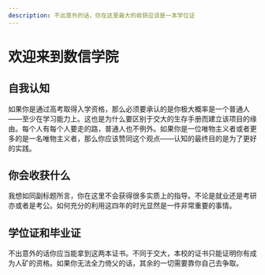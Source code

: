 ```yaml
---
description: 不出意外的话，你在这里最大的收获应该是一本学位证
---
```


# 欢迎来到数信学院

## 自我认知

如果你是通过高考取得入学资格，那么必须要承认的是你极大概率是一个普通人——至少在学习能力上。这也是为什么要区别于交大的生存手册而建立该项目的缘由。每个人有每个人要走的路，普通人也不例外。如果你是一位唯物主义者或者更多的是一名唯物主义者，那么你应该赞同这个观点——认知的最终目的是为了更好的实践。

## 你会收获什么

我想如同副标题所言，你在这里不会获得很多实质上的指导。不论是就业还是考研亦或者是考公。如何充分的利用这四年的时光显然是一件非常重要的事情。

## 学位证和毕业证

不出意外的话你应当能拿到这两本证书。不同于交大，本校的证书只能证明你有成为人矿的资格。如果你无法全力倚父的话，其余的一切需要靠你自己去争取。

##
